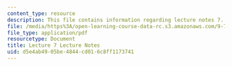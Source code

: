 ```yaml
---
content_type: resource
description: This file contains information regarding lecture notes 7.
file: /media/https%3A/open-learning-course-data-rc.s3.amazonaws.com/9-70-social-psychology-spring-2013/d5e4ab4905be4844cd016c8ff1173741_MIT9_70S13_Lect7.pdf
file_type: application/pdf
resourcetype: Document
title: Lecture 7 Lecture Notes
uid: d5e4ab49-05be-4844-cd01-6c8ff1173741
---
```

